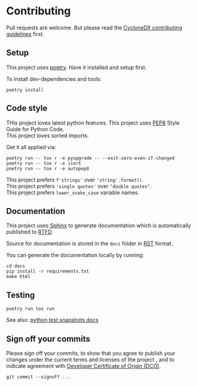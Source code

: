 # Contributing

Pull requests are welcome.
But please read the
[CycloneDX contributing guidelines](https://github.com/CycloneDX/.github/blob/master/CONTRIBUTING.md)
first.

## Setup

This project uses [poetry]. Have it installed and setup first.

To install dev-dependencies and tools:

```shell
poetry install
```

## Code style

THis project loves latest python features.
This project uses [PEP8] Style Guide for Python Code.  
This project loves sorted imports.

Get it all applied via:

```shell
poetry run -- tox r -e pyupgrade -- --exit-zero-even-if-changed
poetry run -- tox r -e isort
poetry run -- tox r -e autopep8
```

This project prefers `f'strings'` over `'string'.format()`.  
This project prefers `'single quotes'` over `"double quotes"`.  
This project prefers `lower_snake_case` variable names.

## Documentation

This project uses [Sphinx] to generate documentation which is automatically published to [RTFD][link_rtfd].

Source for documentation is stored in the `docs` folder in [RST] format.

You can generate the documentation locally by running:

```shell
cd docs
pip install -r requirements.txt
make html
```

## Testing

```shell
poetry run tox run
```

See also: [python test snapshots docs](tests/_data/snapshots/README.md)

## Sign off your commits

Please sign off your commits, to show that you agree to publish your changes under the current terms and licenses of the project
, and to indicate agreement with [Developer Certificate of Origin (DCO)](https://developercertificate.org/).

```shell
git commit --signoff ...
```

[poetry]: https://python-poetry.org
[PEP8]: https://www.python.org/dev/peps/pep-0008/
[Sphinx]: https://www.sphinx-doc.org/
[link_rtfd]: https://cyclonedx-bom-tool.readthedocs.io/
[RST]: https://en.wikipedia.org/wiki/ReStructuredText
